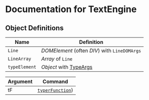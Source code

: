 # Documentation for TextEngine

## Object Definitions

|Name|Definition|
|----|----------|
|`Line`|*DOMElement* (often *DIV*) with `LineDOMArgs`|
|`LineArray`|*Array* of `Line`|
|`typeElement`|*Object* with [TypeArgs](#TA)|

|Argument|Command|
|---|---|
|tF |[`typerFunction`](javascript:alert('x')))|